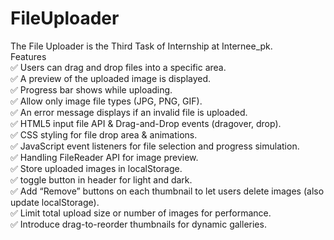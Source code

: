 # FileUploader
The File Uploader is the Third Task of Internship at Internee_pk. <br>
Features <br>
✅ Users can drag and drop files into a specific area.<br>
✅ A preview of the uploaded image is displayed.<br>
✅ Progress bar shows while uploading.<br>
✅ Allow only image file types (JPG, PNG, GIF).<br>
✅ An error message displays if an invalid file is uploaded.<br>
✅ HTML5 input file API & Drag-and-Drop events (dragover, drop).<br>
✅ CSS styling for file drop area & animations.<br>
✅ JavaScript event listeners for file selection and progress simulation.<br>
✅ Handling FileReader API for image preview.<br>
✅ Store uploaded images in localStorage.<br>
✅ toggle button in header for light and dark.<br>
✅ Add “Remove” buttons on each thumbnail to let users delete images (also update localStorage).<br>
✅ Limit total upload size or number of images for performance.<br>
✅ Introduce drag-to-reorder thumbnails for dynamic galleries.<br>